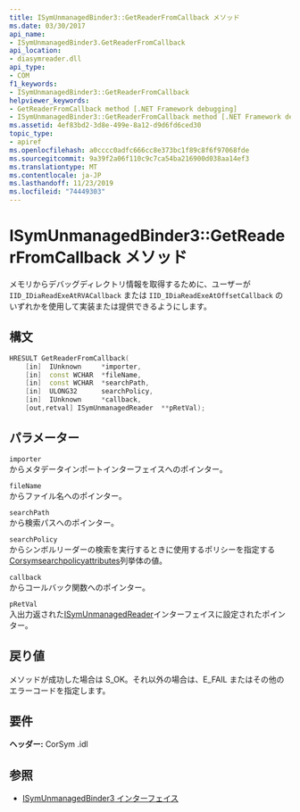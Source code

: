 ```yaml
---
title: ISymUnmanagedBinder3::GetReaderFromCallback メソッド
ms.date: 03/30/2017
api_name:
- ISymUnmanagedBinder3.GetReaderFromCallback
api_location:
- diasymreader.dll
api_type:
- COM
f1_keywords:
- ISymUnmanagedBinder3::GetReaderFromCallback
helpviewer_keywords:
- GetReaderFromCallback method [.NET Framework debugging]
- ISymUnmanagedBinder3::GetReaderFromCallback method [.NET Framework debugging]
ms.assetid: 4ef83bd2-3d8e-499e-8a12-d9d6fd6ced30
topic_type:
- apiref
ms.openlocfilehash: a0cccc0adfc666cc8e373bc1f89c8f6f97068fde
ms.sourcegitcommit: 9a39f2a06f110c9c7ca54ba216900d038aa14ef3
ms.translationtype: MT
ms.contentlocale: ja-JP
ms.lasthandoff: 11/23/2019
ms.locfileid: "74449303"
---
```

# <a name="isymunmanagedbinder3getreaderfromcallback-method"></a>ISymUnmanagedBinder3::GetReaderFromCallback メソッド
メモリからデバッグディレクトリ情報を取得するために、ユーザーが `IID_IDiaReadExeAtRVACallback` または `IID_IDiaReadExeAtOffsetCallback` のいずれかを使用して実装または提供できるようにします。  
  
## <a name="syntax"></a>構文  
  
```cpp  
HRESULT GetReaderFromCallback(  
    [in]  IUnknown     *importer,  
    [in]  const WCHAR  *fileName,  
    [in]  const WCHAR  *searchPath,  
    [in]  ULONG32      searchPolicy,  
    [in]  IUnknown     *callback,  
    [out,retval] ISymUnmanagedReader  **pRetVal);  
```  
  
## <a name="parameters"></a>パラメーター  
 `importer`  
 からメタデータインポートインターフェイスへのポインター。  
  
 `fileName`  
 からファイル名へのポインター。  
  
 `searchPath`  
 から検索パスへのポインター。  
  
 `searchPolicy`  
 からシンボルリーダーの検索を実行するときに使用するポリシーを指定する[Corsymsearchpolicyattributes](../../../../docs/framework/unmanaged-api/diagnostics/corsymsearchpolicyattributes-enumeration.md)列挙体の値。  
  
 `callback`  
 からコールバック関数へのポインター。  
  
 `pRetVal`  
 入出力返された[ISymUnmanagedReader](../../../../docs/framework/unmanaged-api/diagnostics/isymunmanagedreader-interface.md)インターフェイスに設定されたポインター。  
  
## <a name="return-value"></a>戻り値  
 メソッドが成功した場合は S_OK。それ以外の場合は、E_FAIL またはその他のエラーコードを指定します。  
  
## <a name="requirements"></a>要件  
 **ヘッダー:** CorSym .idl  
  
## <a name="see-also"></a>参照

- [ISymUnmanagedBinder3 インターフェイス](../../../../docs/framework/unmanaged-api/diagnostics/isymunmanagedbinder3-interface.md)
